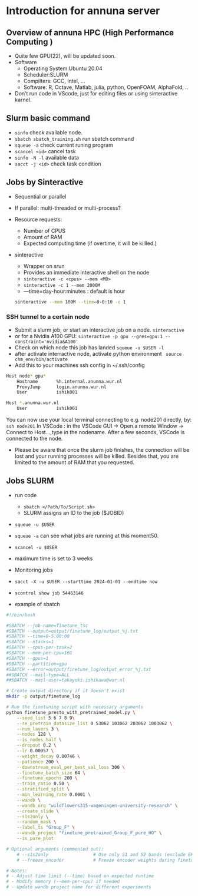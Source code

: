 # Introduction for annuna server

## Overview of annuna HPC (High Performance Computing )
- Quite few GPU(22), will be updated soon.
- Software
    - Operating System:Ubuntu 20.04
    - Scheduler:SLURM
    - Compilters: GCC, Intel, ...
    - Software: R, Octave, Matlab, julia, python, OpenFOAM, AlphaFold, ..
- Don’t run code in VScode, just for editing files or using sinteractive karnel. 

## Slurm basic command

- `sinfo` check available node.
- `sbatch sbatch_training.sh` run sbatch command
- `squeue -a` check current runing program
- `scancel <id>` cancel task
- `sinfo -N -l` available data
- `sacct -j <id>` check task condition

## Jobs by Sinteractive
- Sequential or parallel
- If parallel: multi-threaded or multi-process?
- Resource requests:
    - Number of CPUS
    - Amount of RAM
    - Expected computing time (if overtime, it will be killled.)
- sinteractive
    - Wrapper on srun
    - Provides an immediate interactive shell on the node
    - `sinteractive -c <cpus> --mem <MB>`
    - `sinteractive -c 1 --mem 2000M`
    - —time=day-hour:minutes : default is hour
    
    ```bash
    sinteractive --mem 100M --time=0-0:10 -c 1
    ```

### SSH tunnel to a certain node
* Submit a slurm job, or start an interactive job on a node.
`sinteractive`
* or for a Nvidia A100 GPU:
`sinteractive -p gpu --gres=gpu:1 --constraint='nvidia&A100'`
* Check on which node this job has landed
`squeue -u $USER -l`
* after activate interractive node, activate python environment
` source chm_env/bin/activate`
* Add this to your machines ssh config in ~/.ssh/config
```bash
Host node* gpu*
    Hostname       %h.internal.anunna.wur.nl
    ProxyJump      login.anunna.wur.nl
    User           ishik001

Host *.anunna.wur.nl
    User           ishik001 
```
You can now use your local terminal connecting to e.g. node201 directly, by:
`ssh node201`
In VSCode :
in the VSCode GUI -> Open a remote Window -> Connect to Host...,type in the nodename. After a few seconds, VSCode is connected to the node.
- Please be aware that once the slurm job finishes, the connection will be lost and your running processes will be killed. Besides that, you are limited to the amount of RAM that you requested.


## Jobs SLURM
- run code
    - `sbatch </Path/To/Script.sh>`
    - SLURM assigns an ID to the job ($JOBID)
- `squeue -u $USER`
- `squeue -a` can see what jobs are running at this moment50.
- `scancel -u $USER`
- maximum time is set to 3 weeks
- Monitoring jobs
 - `sacct -X -u $USER --starttime 2024-01-01 --endtime now`
 - `scontrol show job 54463146`

- example of sbatch
```bash
#!/bin/bash

#SBATCH --job-name=finetune_tsc
#SBATCH --output=output/finetune_log/output_%j.txt
#SBATCH --time=0-5:00:00
#SBATCH --ntasks=1
#SBATCH --cpus-per-task=2
#SBATCH --mem-per-cpu=16G
#SBATCH --gpus=1
#SBATCH --partition=gpu
#SBATCH --error=output/finetune_log/output_error_%j.txt
##SBATCH --mail-type=ALL
##SBATCH --mail-user=takayuki.ishikawa@wur.nl

# Create output directory if it doesn't exist
mkdir -p output/finetune_log

# Run the finetuning script with necessary arguments
python finetune_presto_with_pretrained_model.py \
    --seed_list 5 6 7 8 9\
    --re_pretrain_datasize_list 0 53062 103062 203062 1003062 \
    --num_layers 3 \
    --nodes 128 \
    --is_nodes_half \
    --dropout 0.2 \
    --lr 0.00057 \
    --weight_decay 0.00746 \
    --patience 200 \
    --downstream_eval_per_best_val_loss 300 \
    --finetune_batch_size 64 \
    --finetune_epochs 200 \
    --train_ratio 0.50 \
    --stratified_split \
    --min_learning_rate 0.0001 \
    --wandb \
    --wandb_org "wildflowers315-wageningen-university-research" \
    --create_slide \
    --s1s2only \
    --random_mask \
    --label_ts "Group_F" \
    --wandb_project "finetune_pretrained_Group_F_pure_HO" \
    --is_pure_plot

# Optional arguments (commented out):
    # --s1s2only                 # Use only S1 and S2 bands (exclude ERA5 and SRTM)
    # --freeze_encoder           # Freeze encoder weights during finetuning

# Notes:
# - Adjust time limit (--time) based on expected runtime
# - Modify memory (--mem-per-cpu) if needed
# - Update wandb project name for different experiments
```
